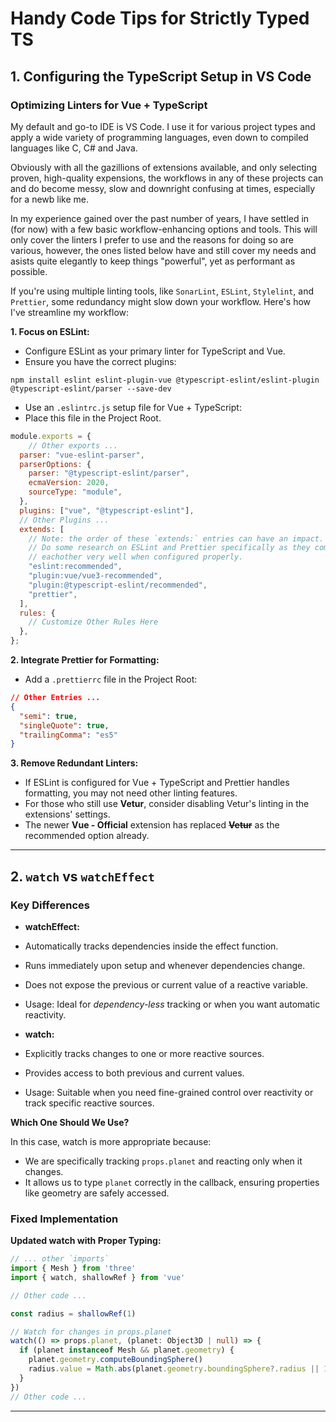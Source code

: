 # Handy Code Tips for Strictly Typed TS

## 1. Configuring the TypeScript Setup in VS Code

### Optimizing Linters for Vue + TypeScript

My default and go-to IDE is VS Code. I use it for various project types and apply a wide variety of programming languages, even down to compiled languages like C, C# and Java.

Obviously with all the gazillions of extensions available, and only selecting proven, high-quality expensions, the workflows in any of these projects can and do become messy, slow and downright confusing at times, especially for a newb like me.

In my experience gained over the past number of years, I have settled in (for now) with a few basic workflow-enhancing options and tools. This will only cover the linters I prefer to use and the reasons for doing so are various, however, the ones listed below have and still cover my needs and asists quite elegantly to keep things "powerful", yet as performant as possible.

If you're using multiple linting tools, like `SonarLint`, `ESLint`, `Stylelint`, and `Prettier`, some redundancy might slow down your workflow. Here's how I've streamline my workflow:

__1. Focus on ESLint:__

- Configure ESLint as your primary linter for TypeScript and Vue.
- Ensure you have the correct plugins:

```shell
npm install eslint eslint-plugin-vue @typescript-eslint/eslint-plugin @typescript-eslint/parser --save-dev

```

- Use an `.eslintrc.js` setup file for Vue + TypeScript:
- Place this file in the Project Root.

```javascript
module.exports = {
    // Other exports ...
  parser: "vue-eslint-parser",
  parserOptions: {
    parser: "@typescript-eslint/parser",
    ecmaVersion: 2020,
    sourceType: "module",
  },
  plugins: ["vue", "@typescript-eslint"],
  // Other Plugins ...
  extends: [
    // Note: the order of these `extends:` entries can have an impact.
    // Do some research on ESLint and Prettier specifically as they complement 
    // eachother very well when configured properly.
    "eslint:recommended",
    "plugin:vue/vue3-recommended",
    "plugin:@typescript-eslint/recommended",
    "prettier",
  ],
  rules: {
    // Customize Other Rules Here
  },
};

```

__2. Integrate Prettier for Formatting:__

- Add a `.prettierrc` file in the Project Root:

```json
// Other Entries ...
{
  "semi": true,
  "singleQuote": true,
  "trailingComma": "es5"
}

```

__3. Remove Redundant Linters:__

- If ESLint is configured for Vue + TypeScript and Prettier handles formatting, you may not need other linting features.
- For those who still use __Vetur__, consider disabling Vetur's linting in the extensions' settings.
- The newer __Vue - Official__ extension has replaced __~~Vetur~~__ as the recommended option already.

---

## 2. `watch` vs `watchEffect`

### Key Differences

- __watchEffect:__
- Automatically tracks dependencies inside the effect function.
- Runs immediately upon setup and whenever dependencies change.
- Does not expose the previous or current value of a reactive variable.
- Usage: Ideal for _dependency-less_ tracking or when you want automatic reactivity.

- __watch:__
- Explicitly tracks changes to one or more reactive sources.
- Provides access to both previous and current values.
- Usage: Suitable when you need fine-grained control over reactivity or track specific reactive sources.

__Which One Should We Use?__

In this case, watch is more appropriate because:

- We are specifically tracking `props.planet` and reacting only when it changes.
- It allows us to type `planet` correctly in the callback, ensuring properties like geometry are safely accessed.

### Fixed Implementation

__Updated watch with Proper Typing:__

```typescript
// ... other `imports`
import { Mesh } from 'three'
import { watch, shallowRef } from 'vue'

// Other code ...

const radius = shallowRef(1)

// Watch for changes in props.planet
watch(() => props.planet, (planet: Object3D | null) => {
  if (planet instanceof Mesh && planet.geometry) {
    planet.geometry.computeBoundingSphere()
    radius.value = Math.abs(planet.geometry.boundingSphere?.radius || 1) + 0.5
  }
})
// Other code ...
```

---
